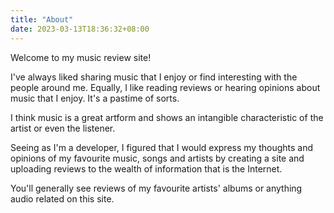 ```yaml
---
title: "About"
date: 2023-03-13T18:36:32+08:00
---
```


Welcome to my music review site!

I've always liked sharing music that I enjoy or find interesting with the people around me. Equally, I like reading reviews or hearing opinions about music that I enjoy. It's a pastime of sorts.

I think music is a great artform and shows an intangible characteristic of the artist or even the listener.

Seeing as I'm a developer, I figured that I would express my thoughts and opinions of my favourite music, songs and artists by creating a site and uploading reviews to the wealth of information that is the Internet.

You'll generally see reviews of my favourite artists' albums or anything audio related on this site.
